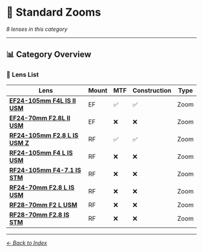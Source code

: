 # 📝 Standard Zooms

*8 lenses in this category*

---

## 📊 **Category Overview**

### 🎯 **Lens List**

| Lens | Mount | MTF | Construction | Type |
|------|-------|-----|--------------|------|
| **[EF24-105mm F4L IS II USM](../lens_detail/EF24_105mm_F4L_IS_II_USM.md)** | EF | ✅ | ✅ | Zoom |
| **[EF24-70mm F2.8L II USM](../lens_detail/EF24_70mm_F2.8L_II_USM.md)** | EF | ❌ | ❌ | Zoom |
| **[RF24-105mm F2.8 L IS USM Z](../lens_detail/RF24_105mm_F2.8_L_IS_USM_Z.md)** | RF | ✅ | ✅ | Zoom |
| **[RF24-105mm F4 L IS USM](../lens_detail/RF24_105mm_F4_L_IS_USM.md)** | RF | ❌ | ❌ | Zoom |
| **[RF24-105mm F4-7.1 IS STM](../lens_detail/RF24_105mm_F4_7.1_IS_STM.md)** | RF | ❌ | ❌ | Zoom |
| **[RF24-70mm F2.8 L IS USM](../lens_detail/RF24_70mm_F2.8_L_IS_USM.md)** | RF | ❌ | ❌ | Zoom |
| **[RF28-70mm F2 L USM](../lens_detail/RF28_70mm_F2_L_USM.md)** | RF | ❌ | ❌ | Zoom |
| **[RF28-70mm F2.8 IS STM](../lens_detail/RF28_70mm_F2.8_IS_STM.md)** | RF | ❌ | ❌ | Zoom |

---

*[← Back to Index](../../index.md)*
